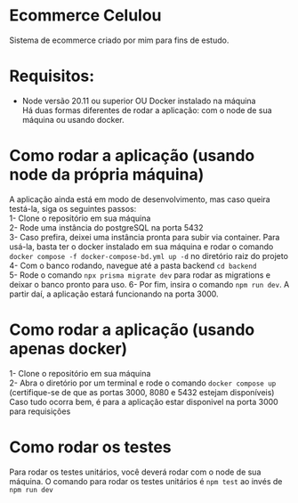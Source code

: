 ﻿# Ecommerce Celulou
Sistema de ecommerce criado por mim para fins de estudo.

# Requisitos:
- Node versão 20.11 ou superior OU Docker instalado na máquina  
Há duas formas diferentes de rodar a aplicação: com o node de sua máquina ou usando docker.  

# Como rodar a aplicação (usando node da própria máquina)
A aplicação ainda está em modo de desenvolvimento, mas caso queira testá-la, siga os seguintes passos:  
1- Clone o repositório em sua máquina  
2- Rode uma instância do postgreSQL na porta 5432  
3- Caso prefira, deixei uma instância pronta para subir via container. Para usá-la, basta ter o docker instalado em sua máquina e rodar o comando ```docker compose -f docker-compose-bd.yml up -d``` no diretório raiz do projeto  
4- Com o banco rodando, navegue até a pasta backend ```cd backend```  
5- Rode o comando ```npx prisma migrate dev``` para rodar as migrations e deixar o banco pronto para uso.
6- Por fim, insira o comando ```npm run dev```.
A partir daí, a aplicação estará funcionando na porta 3000.  

# Como rodar a aplicação (usando apenas docker)  
1- Clone o repositório em sua máquina  
2- Abra o diretório por um terminal e rode o comando ```docker compose up``` (certifique-se de que as portas 3000, 8080 e 5432 estejam disponíveis)  
Caso tudo ocorra bem, é para a aplicação estar disponivel na porta 3000 para requisições  

# Como rodar os testes
Para rodar os testes unitários, você deverá rodar com o node de sua máquina. O comando para rodar os testes unitários é ```npm test``` ao invés de ```npm run dev``` 
